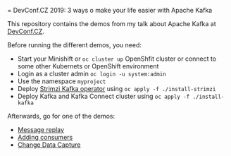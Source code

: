 = DevConf.CZ 2019: 3 ways o make your life easier with Apache Kafka

This repository contains the demos from my talk about Apache Kafka at [DevConf.CZ](https://devconf.info/cz).

Before running the different demos, you need:

* Start your Minishift or `oc cluster up` OpenShfit cluster or connect to some other Kubernets or OpenShift environment
* Login as a cluster admin `oc login -u system:admin`
* Use the namespace `myproject`
* Deploy [Strimzi Kafka operator](http://strimzi.io) using `oc apply -f ./install-strimzi`
* Deploy Kafka and Kafka Connect cluster using `oc apply -f ./install-kafka`

Afterwards, go for one of the demos:

* [Message replay](./replay/)
* [Adding consumers](./consumers)
* [Change Data Capture](./cdc/)